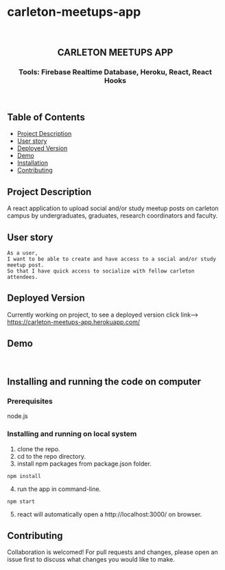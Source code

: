 # carleton-meetups-app

<br />
<p align="center">

<h2 align="center">CARLETON MEETUPS APP</h2>

<h3 align="center">
 Tools: Firebase Realtime Database, Heroku, React, React Hooks
</h3>
<br />
</p>

## Table of Contents

- [Project Description](#project-description)
- [User story](#user-story)
- [Deployed Version](#deployed-version)
- [Demo](#demo)
- [Installation](#installation)
- [Contributing](#contributing)


## Project Description

A react application to upload social and/or study meetup posts on carleton campus by undergraduates, graduates, research coordinators and faculty. 

## User story

```
As a user,
I want to be able to create and have access to a social and/or study meetup post.
So that I have quick access to socialize with fellow carleton attendees.
```
## Deployed Version
Currently working on project, to see a deployed version click link--> https://carleton-meetups-app.herokuapp.com/

## Demo

<br>

## Installing and running the code on computer

### Prerequisites

node.js  

### Installing and running on local system

1. clone the repo.
2. cd to the repo directory.
3. install npm packages from package.json folder.
```
npm install
```
4. run the app in command-line.
```
npm start
```
5.  react will automatically open a http://localhost:3000/ on browser.

## Contributing

Collaboration is welcomed! For pull requests and changes, please open an issue first to discuss what changes you would like to make.
